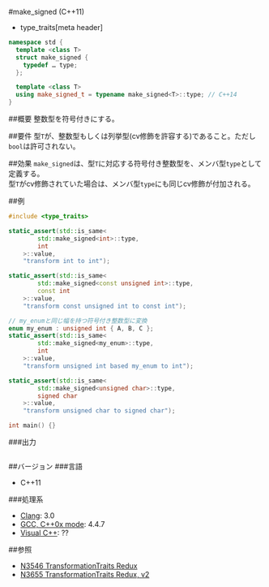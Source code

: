 #make_signed (C++11)
* type_traits[meta header]

```cpp
namespace std {
  template <class T>
  struct make_signed {
    typedef … type;
  };

  template <class T>
  using make_signed_t = typename make_signed<T>::type; // C++14
}
```

##概要
整数型を符号付きにする。


##要件
型`T`が、整数型もしくは列挙型(cv修飾を許容する)であること。ただし`bool`は許可されない。  


##効果
`make_signed`は、型`T`に対応する符号付き整数型を、メンバ型`type`として定義する。  
型`T`がcv修飾されていた場合は、メンバ型`type`にも同じcv修飾が付加される。  


##例
```cpp
#include <type_traits>

static_assert(std::is_same<
        std::make_signed<int>::type,
        int
    >::value,
    "transform int to int");

static_assert(std::is_same<
        std::make_signed<const unsigned int>::type,
        const int
    >::value,
    "transform const unsigned int to const int");

// my_enumと同じ幅を持つ符号付き整数型に変換
enum my_enum : unsigned int { A, B, C };
static_assert(std::is_same<
        std::make_signed<my_enum>::type,
        int
    >::value,
    "transform unsigned int based my_enum to int");

static_assert(std::is_same<
        std::make_signed<unsigned char>::type,
        signed char
    >::value,
    "transform unsigned char to signed char");

int main() {}
```

###出力
```
```

##バージョン
###言語
- C++11

###処理系
- [Clang](/implementation.md#clang): 3.0
- [GCC, C++0x mode](/implementation.md#gcc): 4.4.7
- [Visual C++](/implementation.md#visual_cpp): ??


##参照
- [N3546 TransformationTraits Redux](http://www.open-std.org/jtc1/sc22/wg21/docs/papers/2013/n3546.pdf)
- [N3655 TransformationTraits Redux, v2](http://www.open-std.org/jtc1/sc22/wg21/docs/papers/2013/n3655.pdf)

